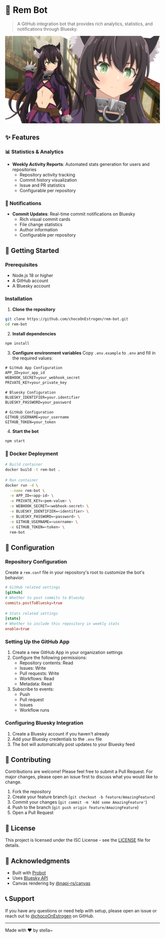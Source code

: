 # 🤖 Rem Bot

> A GitHub integration bot that provides rich analytics, statistics, and notifications through Bluesky.

<p align="center">
  <img src="assets/banner.png" alt="Rem Bot Banner" width="600">
</p>

## ✨ Features

### 📊 Statistics & Analytics
- **Weekly Activity Reports**: Automated stats generation for users and repositories
  - Repository activity tracking
  - Commit history visualization
  - Issue and PR statistics
  - Configurable per repository

### 🔔 Notifications
- **Commit Updates**: Real-time commit notifications on Bluesky
  - Rich visual commit cards
  - File change statistics
  - Author information
  - Configurable per repository

## 🚀 Getting Started

### Prerequisites
- Node.js 18 or higher
- A GitHub account
- A Bluesky account

### Installation

1. **Clone the repository**
```bash
git clone https://github.com/chocoOnEstrogen/rem-bot.git
cd rem-bot
```

2. **Install dependencies**
```bash
npm install
```

3. **Configure environment variables**
Copy `.env.example` to `.env` and fill in the required values:
```env
# GitHub App Configuration
APP_ID=your_app_id
WEBHOOK_SECRET=your_webhook_secret
PRIVATE_KEY=your_private_key

# Bluesky Configuration
BLUESKY_IDENTIFIER=your.identifier
BLUESKY_PASSWORD=your_password

# GitHub Configuration
GITHUB_USERNAME=your_username
GITHUB_TOKEN=your_token
```

4. **Start the bot**
```bash
npm start
```

### 🐳 Docker Deployment

```bash
# Build container
docker build -t rem-bot .

# Run container
docker run -d \
  --name rem-bot \
  -e APP_ID=<app-id> \
  -e PRIVATE_KEY=<pem-value> \
  -e WEBHOOK_SECRET=<webhook-secret> \
  -e BLUESKY_IDENTIFIER=<identifier> \
  -e BLUESKY_PASSWORD=<password> \
  -e GITHUB_USERNAME=<username> \
  -e GITHUB_TOKEN=<token> \
  rem-bot
```

## 📝 Configuration

### Repository Configuration
Create a `rem.conf` file in your repository's root to customize the bot's behavior:

```conf
# GitHub related settings
[github]
# Whether to post commits to Bluesky
commits.postToBluesky=true

# Stats related settings
[stats]
# Whether to include this repository in weekly stats
enable=true
```

### Setting Up the GitHub App

1. Create a new GitHub App in your organization settings
2. Configure the following permissions:
   - Repository contents: Read
   - Issues: Write
   - Pull requests: Write
   - Workflows: Read
   - Metadata: Read
3. Subscribe to events:
   - Push
   - Pull request
   - Issues
   - Workflow runs

### Configuring Bluesky Integration

1. Create a Bluesky account if you haven't already
2. Add your Bluesky credentials to the `.env` file
3. The bot will automatically post updates to your Bluesky feed

## 🤝 Contributing

Contributions are welcome! Please feel free to submit a Pull Request. For major changes, please open an issue first to discuss what you would like to change.

1. Fork the repository
2. Create your feature branch (`git checkout -b feature/AmazingFeature`)
3. Commit your changes (`git commit -m 'Add some AmazingFeature'`)
4. Push to the branch (`git push origin feature/AmazingFeature`)
5. Open a Pull Request

## 📜 License

This project is licensed under the ISC License - see the [LICENSE](LICENSE) file for details.

## 🙏 Acknowledgments

- Built with [Probot](https://github.com/probot/probot)
- Uses [Bluesky API](https://github.com/bluesky-social/atproto)
- Canvas rendering by [@napi-rs/canvas](https://github.com/Brooooooklyn/canvas)

## 📞 Support

If you have any questions or need help with setup, please open an issue or reach out to [@chocoOnEstrogen](https://github.com/chocoOnEstrogen) on GitHub.

---
Made with ❤️ by stella~
